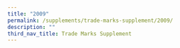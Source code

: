 ```yaml
---
title: "2009"
permalink: /supplements/trade-marks-supplement/2009/
description: ""
third_nav_title: Trade Marks Supplement
---
```

